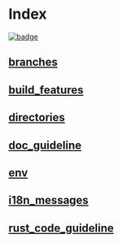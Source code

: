 # Index

[![badge](https://img.shields.io/endpoint.svg?url=https%3A%2F%2Fgezf7g7pd5.execute-api.ap-northeast-1.amazonaws.com%2Fdefault%2Fsource_up_to_date%3Fowner%3Derg-lang%26repos%3Derg%26ref%3Dmain%26path%3Ddoc/EN/dev_guide/index.md%26commit_hash%3D7d43acdf0e2b71528b038b9a8e70be6c93831f96)](https://gezf7g7pd5.execute-api.ap-northeast-1.amazonaws.com/default/source_up_to_date?owner=erg-lang&repos=erg&ref=main&path=doc/EN/dev_guide/index.md&commit_hash=7d43acdf0e2b71528b038b9a8e70be6c93831f96)

## [branches](./branches.md)

## [build_features](./build_features.md)

## [directories](./directories.md)

## [doc_guideline](./doc_guideline.md)

## [env](./env.md)

## [i18n_messages](./i18n_messages.md)

## [rust_code_guideline](./rust_code_guideline.md)

